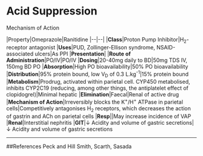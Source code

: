 # Acid Suppression

Mechanism of Action

|Property|Omeprazole|Ranitidine
|--|--|
|**Class**|Proton Pump Inhibitor|H<sub>2</sub>-receptor antagonist
|**Uses**|PUD, Zollinger-Ellison syndrome, NSAID-associated ulcers|As PPI
|**Presentation**|
|**Route of Administration**|PO/IV|PO/IV
|**Dosing**|20-40mg daily to BD|50mg TDS IV, 150mg BD PO
|**Absorption**|High PO bioavailability|50% PO bioavailability
|**Distribution**|95% protein bound, low V<sub>D</sub> of 0.3 L.kg<sup>-1</sup>|15% protein bound
|**Metabolism**|Prodrug, activated within parietal cell. CYP450 metabolised, inhibits CYP2C19 (reducing, among other things, the antiplatelet effect of clopidogrel)|Minimal hepatic
|**Elimination**|Faecal|Renal of active drug
|**Mechanism of Action**|Irreversibly blocks the K<sup>+</sup>/H<sup>+</sup> ATPase in parietal cells|Competitively antagonises H<sub>2</sub> receptors, which decreases the action of gastrin and ACh on parietal cells
|**Resp**||May increase incidence of VAP
|**Renal**|Interstitial nephritis
|**GIT**|↓ Acidity and volume of gastric secretions|↓ Acidity and volume of gastric secretions

---
##References
Peck and Hill
Smith, Scarth, Sasada